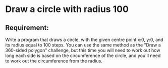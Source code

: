 # Draw a circle with radius 100

## Requirement:

Write a program that draws a circle, with the given centre point x:0, y:0, and its radius equal to 100 steps. You can use the same method as the "Draw a 360-sided polygon" challenge, but this time you will need to work out how long each side is based on the circumference of the circle, and you'll need to work out the circumference from the radius.